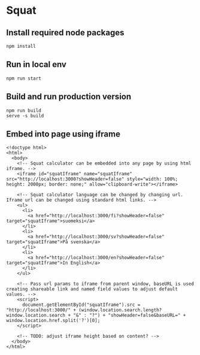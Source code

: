 # Squat

## Install required node packages

    npm install

## Run in local env

    npm run start

## Build and run production version

    npm run build
    serve -s build

## Embed into page using iframe

    <!doctype html>
    <html>
      <body>
        <!-- Squat calculator can be embedded into any page by using html iframe. -->
        <iframe id="squatIframe" name="squatIframe" src="http://localhost:3000?showHeader=false" style="width: 100%; height: 2000px; border: none;" allow="clipboard-write"></iframe>

        <!-- Squat calculator language can be changed by changing url. Iframe url can be changed using standard html links. -->
        <ul>
          <li>
            <a href="http://localhost:3000/fi?showHeader=false" target="squatIframe">suomeksi</a>
          </li>
          <li>
            <a href="http://localhost:3000/sv?showHeader=false" target="squatIframe">På svenska</a>
          </li>
          <li>
            <a href="http://localhost:3000/en?showHeader=false" target="squatIframe">In English</a>
          </li>
        </ul>

        <!-- Pass url params to iframe from parent window, baseURL is used creating shareable link and named field values to adjust default values. -->
        <script>
          document.getElementById("squatIframe").src = "http://localhost:3000/" + (window.location.search.length? window.location.search + "&" : "?") + "showHeader=false&baseURL=" + window.location.href.split('?')[0];
        </script>

        <!-- TODO: adjust iframe height based on content? -->
      </body>
    </html>
